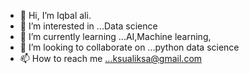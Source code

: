 - 👋 Hi, I’m Iqbal ali.
- 👀 I’m interested in ...Data science
- 🌱 I’m currently learning ...AI,Machine learning,  
- 💞️ I’m looking to collaborate on ...python data science 
- 📫 How to reach me ...ksualiksa@gmail.com

<!---
issacali/issacali is a ✨ special ✨ repository because its `README.md` (this file) appears on your GitHub profile.
You can click the Preview link to take a look at your changes.
--->
